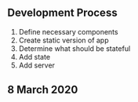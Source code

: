 ## Development Process
1. Define necessary components
2. Create static version of app
3. Determine what should be stateful
4. Add state
5. Add server

## 8 March 2020
